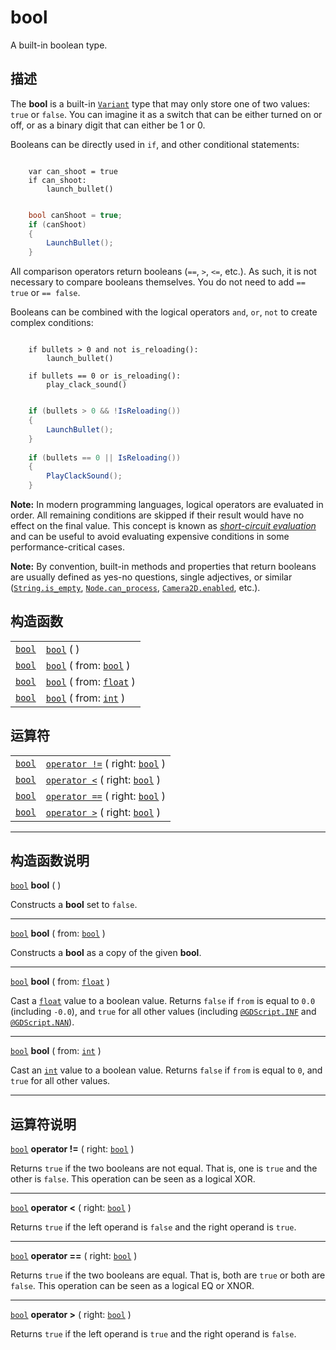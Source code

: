 <!-- ⚠ 请勿编辑本文件 ⚠ -->
<!-- 本文档使用脚本从 WeDot 引擎源码仓库生成。 -->
<!-- 生成脚本：https://github.com/WeDot-Engine/WeDot/tree/4.3/doc/tools/make_md.py； -->
<!-- 原文件：https://github.com/WeDot-Engine/WeDot/tree/4.3/doc/classes/bool.xml。 -->

<div id="_class_bool"></div>

# bool

A built-in boolean type.

## 描述

The **bool** is a built-in [`Variant`](class_variant.md) type that may only store one of two values: `true` or `false`. You can imagine it as a switch that can be either turned on or off, or as a binary digit that can either be 1 or 0.

Booleans can be directly used in `if`, and other conditional statements:



```gdscript

    var can_shoot = true
    if can_shoot:
        launch_bullet()
```

```csharp

    bool canShoot = true;
    if (canShoot)
    {
        LaunchBullet();
    }
```



All comparison operators return booleans (`==`, `>`, `<=`, etc.). As such, it is not necessary to compare booleans themselves. You do not need to add `== true` or `== false`.

Booleans can be combined with the logical operators `and`, `or`, `not` to create complex conditions:



```gdscript

    if bullets > 0 and not is_reloading():
        launch_bullet()
    
    if bullets == 0 or is_reloading():
        play_clack_sound()
```

```csharp

    if (bullets > 0 && !IsReloading())
    {
        LaunchBullet();
    }
    
    if (bullets == 0 || IsReloading())
    {
        PlayClackSound();
    }
```



 **Note:** In modern programming languages, logical operators are evaluated in order. All remaining conditions are skipped if their result would have no effect on the final value. This concept is known as [*short-circuit evaluation*](https://en.wikipedia.org/wiki/Short-circuit_evaluation) and can be useful to avoid evaluating expensive conditions in some performance-critical cases.

 **Note:** By convention, built-in methods and properties that return booleans are usually defined as yes-no questions, single adjectives, or similar ([`String.is_empty`](#class_string_method_is_empty), [`Node.can_process`](#class_node_method_can_process), [`Camera2D.enabled`](#class_camera2d_property_enabled), etc.).









## 构造函数

|||
|:-:|:--|
| [`bool`](class_bool.md) | [`bool`](#class_bool_constructor_bool) ( )                                 |
| [`bool`](class_bool.md) | [`bool`](#class_bool_constructor_bool) ( from: [`bool`](class_bool.md) )   |
| [`bool`](class_bool.md) | [`bool`](#class_bool_constructor_bool) ( from: [`float`](class_float.md) ) |
| [`bool`](class_bool.md) | [`bool`](#class_bool_constructor_bool) ( from: [`int`](class_int.md) )     |

## 运算符

|||
|:-:|:--|
| [`bool`](class_bool.md) | [`operator !=`](class_bool.md#operator_neq_bool) ( right: [`bool`](class_bool.md) ) |
| [`bool`](class_bool.md) | [`operator <`](class_bool.md#operator_lt_bool) ( right: [`bool`](class_bool.md) )   |
| [`bool`](class_bool.md) | [`operator ==`](class_bool.md#operator_eq_bool) ( right: [`bool`](class_bool.md) )  |
| [`bool`](class_bool.md) | [`operator >`](class_bool.md#operator_gt_bool) ( right: [`bool`](class_bool.md) )   |

<!-- rst-class:: classref-section-separator -->

---

## 构造函数说明

<div id="_class_bool_constructor_bool"></div>

[`bool`](class_bool.md) **bool** ( )<div id="class_bool_constructor_bool"></div>

Constructs a **bool** set to `false`.

<!-- rst-class:: classref-item-separator -->

---

[`bool`](class_bool.md) **bool** ( from: [`bool`](class_bool.md) )

Constructs a **bool** as a copy of the given **bool**.

<!-- rst-class:: classref-item-separator -->

---

[`bool`](class_bool.md) **bool** ( from: [`float`](class_float.md) )

Cast a [`float`](class_float.md) value to a boolean value. Returns `false` if `from` is equal to `0.0` (including `-0.0`), and `true` for all other values (including [`@GDScript.INF`](#class_@gdscript_constant_inf) and [`@GDScript.NAN`](#class_@gdscript_constant_nan)).

<!-- rst-class:: classref-item-separator -->

---

[`bool`](class_bool.md) **bool** ( from: [`int`](class_int.md) )

Cast an [`int`](class_int.md) value to a boolean value. Returns `false` if `from` is equal to `0`, and `true` for all other values.

<!-- rst-class:: classref-section-separator -->

---

## 运算符说明

<div id="_class_bool_operator_neq_bool"></div>

[`bool`](class_bool.md) **operator !=** ( right: [`bool`](class_bool.md) ) <div id="class_bool_operator_neq_bool"></div>

Returns `true` if the two booleans are not equal. That is, one is `true` and the other is `false`. This operation can be seen as a logical XOR.

<!-- rst-class:: classref-item-separator -->

---

<div id="_class_bool_operator_lt_bool"></div>

[`bool`](class_bool.md) **operator <** ( right: [`bool`](class_bool.md) ) <div id="class_bool_operator_lt_bool"></div>

Returns `true` if the left operand is `false` and the right operand is `true`.

<!-- rst-class:: classref-item-separator -->

---

<div id="_class_bool_operator_eq_bool"></div>

[`bool`](class_bool.md) **operator ==** ( right: [`bool`](class_bool.md) ) <div id="class_bool_operator_eq_bool"></div>

Returns `true` if the two booleans are equal. That is, both are `true` or both are `false`. This operation can be seen as a logical EQ or XNOR.

<!-- rst-class:: classref-item-separator -->

---

<div id="_class_bool_operator_gt_bool"></div>

[`bool`](class_bool.md) **operator >** ( right: [`bool`](class_bool.md) ) <div id="class_bool_operator_gt_bool"></div>

Returns `true` if the left operand is `true` and the right operand is `false`.

[^virtual]: 本方法通常需要用户覆盖才能生效。
[^const]: 本方法无副作用，不会修改该实例的任何成员变量。
[^vararg]: 本方法除了能接受在此处描述的参数外，还能够继续接受任意数量的参数。
[^constructor]: 本方法用于构造某个类型。
[^static]: 调用本方法无需实例，可直接使用类名进行调用。
[^operator]: 本方法描述的是使用本类型作为左操作数的有效运算符。
[^bitfield]: 这个值是由下列位标志构成位掩码的整数。
[^void]: 无返回值。
